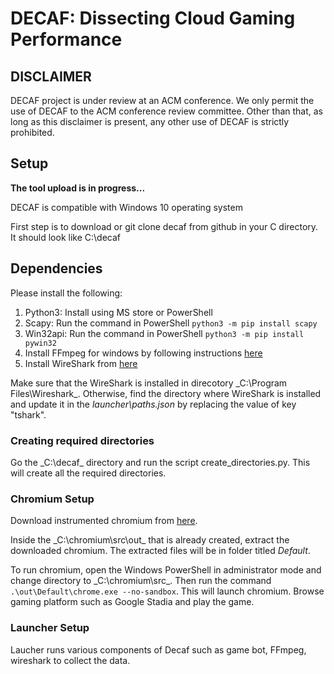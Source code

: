 # DECAF: Dissecting Cloud Gaming Performance

## DISCLAIMER

DECAF project is under review at an ACM conference. We only permit the use of DECAF to the ACM conference review committee. Other than that, as long as this disclaimer is present, any other use of DECAF is strictly prohibited.  

## Setup
**The tool upload is in progress...**

DECAF is compatible with Windows 10 operating system

First step is to download or git clone decaf from github in your C directory. It should look like C:\decaf

## Dependencies
Please install the following:
1. Python3: Install using MS store or PowerShell
2. Scapy: Run the command in PowerShell `python3 -m pip install scapy`
3. Win32api: Run the command in PowerShell `python3 -m pip install pywin32`
4. Install FFmpeg for windows by following instructions [here](https://www.gyan.dev/ffmpeg/builds/)
5. Install WireShark from [here](https://www.wireshark.org/download.html)

Make sure that the WireShark is installed in direcotory _C:\Program Files\Wireshark\_. Otherwise, find the directory where WireShark is installed and update it in the _launcher\paths.json_ by replacing the value of key "tshark".

### Creating required directories
Go the _C:\decaf\_ directory and run the script create_directories.py. This will create all the required directories.

### Chromium Setup
Download instrumented chromium from [here](https://drive.google.com/drive/folders/1kpajCHs6q7MhnPUkV23V8aOO2_cyaoPB?usp=sharing).

Inside the _C:\chromium\src\out\_ that is already created, extract the downloaded chromium. The extracted files will be in folder titled _Default_.

To run chromium,  open the Windows PowerShell in administrator mode and change directory to _C:\chromium\src\_. Then run the command `.\out\Default\chrome.exe --no-sandbox`. This will launch chromium. Browse gaming platform such as Google Stadia and play the game.

### Launcher Setup
Laucher runs various components of Decaf such as game bot, FFmpeg, wireshark to collect the data.







